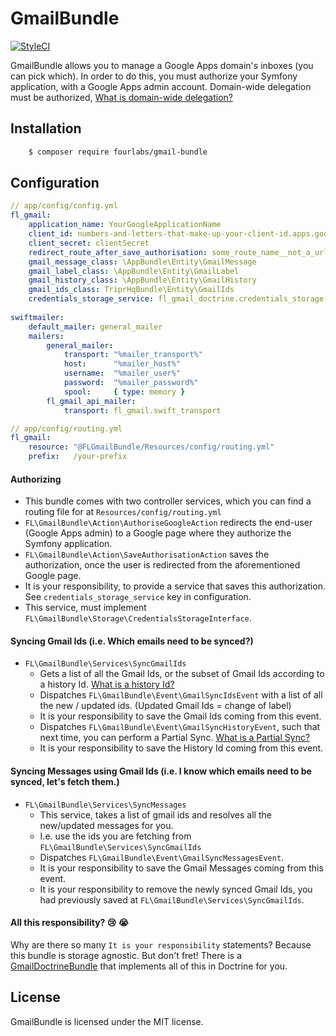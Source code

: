 # GmailBundle

[![StyleCI](https://styleci.io/repos/70251410/shield?branch=master)](https://styleci.io/repos/70251410)

GmailBundle allows you to manage a Google Apps domain's inboxes (you can pick which). In order to do this, you must authorize 
your Symfony application, with a Google Apps admin account. Domain-wide delegation must be authorized, [What is domain-wide delegation?](https://developers.google.com/+/domains/authentication/delegation)

## Installation

```bash
    $ composer require fourlabs/gmail-bundle
```

## Configuration

```yaml
// app/config/config.yml
fl_gmail:
    application_name: YourGoogleApplicationName
    client_id: numbers-and-letters-that-make-up-your-client-id.apps.googleusercontent.com
    client_secret: clientSecret
    redirect_route_after_save_authorisation: some_route_name__not_a_url
    gmail_message_class: \AppBundle\Entity\GmailMessage
    gmail_label_class: \AppBundle\Entity\GmailLabel
    gmail_history_class: \AppBundle\Entity\GmailHistory
    gmail_ids_class: TriprHqBundle\Entity\GmailIds
    credentials_storage_service: fl_gmail_doctrine.credentials_storage
    
swiftmailer:
    default_mailer: general_mailer
    mailers:
        general_mailer:
            transport: "%mailer_transport%"
            host:      "%mailer_host%"
            username:  "%mailer_user%"
            password:  "%mailer_password%"
            spool:     { type: memory }
        fl_gmail_api_mailer:
            transport: fl_gmail.swift_transport
```

```yaml
// app/config/routing.yml
fl_gmail:
    resource: "@FLGmailBundle/Resources/config/routing.yml"
    prefix:   /your-prefix
```

#### Authorizing
- This bundle comes with two controller services, which you can find a routing file for at `Resources/config/routing.yml`
- `FL\GmailBundle\Action\AuthoriseGoogleAction` redirects the end-user (Google Apps admin) to a Google page where they authorize the Symfony application.
- `FL\GmailBundle\Action\SaveAuthorisationAction` saves the authorization, once the user is redirected from the aforementioned Google page.
- It is your responsibility, to provide a service that saves this authorization. See `credentials_storage_service` key in configuration.
- This service, must implement `FL\GmailBundle\Storage\CredentialsStorageInterface`.

#### Syncing Gmail Ids (i.e. Which emails need to be synced?)
- `FL\GmailBundle\Services\SyncGmailIds`
    - Gets a list of all the Gmail Ids, or the subset of Gmail Ids according to a history Id.  [What is a history Id?](https://developers.google.com/gmail/api/guides/sync)
    - Dispatches `FL\GmailBundle\Event\GmailSyncIdsEvent` with a list of all the new / updated ids. (Updated Gmail Ids = change of label)
    - It is your responsibility to save the Gmail Ids coming from this event.
    - Dispatches `FL\GmailBundle\Event\GmailSyncHistoryEvent`, such that next time, you can perform a Partial Sync. [What is a Partial Sync?](https://developers.google.com/gmail/api/guides/sync)
    - It is your responsibility to save the History Id coming from this event.

#### Syncing Messages using Gmail Ids (i.e. I know which emails need to be synced, let's fetch them.)
- `FL\GmailBundle\Services\SyncMessages`
    - This service, takes a list of gmail ids and resolves all the new/updated messages for you. 
    - I.e. use the ids you are fetching from `FL\GmailBundle\Services\SyncGmailIds`
    - Dispatches `FL\GmailBundle\Event\GmailSyncMessagesEvent`.
    - It is your responsibility to save the Gmail Messages coming from this event.
    - It is your responsibility to remove the newly synced Gmail Ids, you had previously saved at `FL\GmailBundle\Services\SyncGmailIds`.

#### All this responsibility? :cry: :sob:

Why are there so many `It is your responsibility` statements? Because this bundle is storage agnostic. But don't fret! There 
is a [GmailDoctrineBundle](https://github.com/fourlabsldn/GmailDoctrineBundle) that implements all of this in Doctrine for you. 

## License

GmailBundle is licensed under the MIT license.

